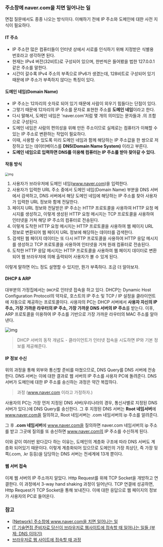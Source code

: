 ### 주소창에 naver.com을 치면 일어나는 일

면접 질문에서도 종종 나오는 방식이다. 이해하기 전에 IP 주소와 도메인에 대한 사전 지식이 필요하다.



#### IT 주소

- IP 주소란 많은 컴퓨터들이 인터넷 상에서 서로를 인식하기 위해 지정받은 식별용 번호라고 생각하면 된다.
- 현재는 IPv4 버전(32비트)로 구성되어 있으며, 한번씩은 들어봤을 법한 127.0.0.1 같은 주소를 말한다.
- 시간이 갈수록 IPv4 주소의 부족으로 IPv6가 생겼는데, 128비트로 구성되어 있기 때문에 IP 주소가 부족하지 않다는 특징이 있다.



#### 도메인 네임(Domain Name)

- IP 주소는 12자리의 숫자로 되어 있기 때문에 사람이 외우기 힘들다는 단점이 있다.
- 그렇기 때문에 12자리의 IP 주소를 문자로 표현한 주소를 **도메인 네임**이라고 한다.
- 다시 말해서, 도메인 네임은 'naver.com'처럼 몇 개의 의미있는 문자들과 .의 조합으로 구성된다.
- 도메인 네임은 사람의 편의성을 위해 만든 주소이므로 실제로는 컴퓨터가 이해할 수 있는 IP 주소로 변환하는 작업이 필요하다.
- 이때, 사용할 수 있도록 미리 도메인 네임과 함께 해당하는 IP 주소값을 한 쌍으로 저장하고 있는 데이터베이스를 **DNS(Domain Name System)** 이라고 부른다.
- **도메인 네임으로 입력하면 DNS를 이용해 컴퓨터는 IP 주소를 받아 찾아갈 수 있다.**



#### 작동 방식

<img src="https://t1.daumcdn.net/cfile/tistory/99F099375C124B2D02" alt="img" style="zoom:67%;" />

1. 사용자가 브라우저에 도메인 네임(www.naver.com)을 입력한다.
2. 사용자가 입력한 URL 주소 중에서 도메인 네임(Domain Name) 부분을 DNS 서버에서 검색하고, DNS 서버에서 해당 도메인 네임에 해당하는 IP 주소를 찾아 사용자가 입력한 URL 정보와 함께 전달한다.
3. 페이지 URL 정보와 전달받은 IP 주소는 HTTP 프로토콜을 사용하여 HTTP 요청 메시지를 생성하고, 이렇게 생성된 HTTP 요청 메시지는 TCP 프로토콜을 사용하여 인터넷을 거쳐 해당 IP 주소의 컴퓨터로 전송된다.
4. 이렇게 도착한 HTTP 요청 메시지는 HTTP 프로토콜을 사용하여 웹 페이지 URL 정보로 변환되어 웹 페이지 URL 정보에 해당하는 데이터를 검색한다.
5. 검색된 웹 페이지 데이터는 또 다시 HTTP 프로토콜을 사용하여 HTTP 응답 메시지를 생성하고 TCP 프로토콜을 사용하여 인터넷을 거쳐 원래 컴퓨터로 전송된다.
6. 도착한 HTTP 응답 메시지는 HTTP 프로토콜을 사용하여 웹 페이지 데이터로 변환되어 웹 브라우저에 의해 출력되어 사용자가 볼 수 있게 된다.



이렇게 말하면 어느 정도 설명할 수 있지만, 뭔가 부족하다. 조금 더 알아보자.



#### DHCP & ARP

대부분의 가정집에서는 `DHCP`로 인터넷 접속을 하고 있다. DHCP는 Dynamic Host Configuration Protocol의 약자로, 호스트의 IP 주소 및 TCP / IP 설정을 클라이언트에 자동으로 제공하는 프로토콜이다. 사용자의 PC는 DHCP 서버에서 **사용자 자신의 IP 주소, 가장 가까운 라우터의 IP 주소, 가장 가까운 DNS 서버의 IP 주소**를 받는다. 이후, ARP 프로토콜을 이용하여 IP 주소를 기반으로 가장 가까운 라우터의 MAC 주소를 알아낸다.



![img](https://t1.daumcdn.net/cfile/tistory/267BCC405870914920)

> DHCP 서버의 동작 개념도 - 클라이언트가 인터넷 접속을 시도하면 IP와 기본 정보를 제공해준다. 



#### IP 정보 수신

위의 과정을 통해 외부와 통신할 준비를 마쳤으므로, DNS Query를 DNS 서버에 전송한다. DNS 서버는 이에 대한 결과로 웹 서버의 IP 주소를 사용자 PC에 돌려준다. DNS 서버가 도메인에 대한 IP 주소를 송신하는 과정은 약간 복잡하다.



> 과정 (www.naver.com 이라고 가정하자.)

사용자의 PC는 가장 먼저 지정된 DNS 서버(우리나라의 경우, 통신사별로 지정된 DNS 서버가 있다.)에 DNS Query를 송신한다. 그 후 지정된 DNS 서버는 **Root 네임서버**에 www.naver.com을 질의하고, Root 네임서버는 .com 네임서버의 ip 주소를 알려준다. 



그 후 **.com 네임서버**에 www.naver.com을 질의하면 naver.com 네임서버의 ip 주소를 받고 그곳에 질의를 또 송신하면 www.naver.com의 IP 주소를 수신하게 된다.



이와 같이 여러번 왔다갔다 하는 이유는, 도메인의 계층화 구조에 따라 DNS 서버도 계층화 되어있기 때문이다. 이렇게 계층화되어 있으므로 도메인의 가장 최상단, 즉 가장 뒷쪽(.com, .kr 등등)을 담당하는 DNS 서버는 전세계에 13개 뿐이다.





#### 웹 서버 접속

이제 웹 서버의 IP 주소까지 알았다. Http Request를 위헤 TCP Socket을 개방하고 연결한다. 이 과정에서 3-way hand shaking 과정이 일어난다. TCP 연결에 성공하면, Http Request가 TCP Socket을 통해 보내진다. 이에 대한 응답으로 웹 페이지의 정보가 사용자의 PC로 들어온다.









### 참고

- [[Network\] 주소창에 www.naver.com을 치면 일어나는 일](https://sophia2730.tistory.com/entry/DNS-주소창에-wwwnavercom을-치면-일어나는-일)
- [IT 기술면접 준비자료 당신이 브라우저로 웹사이트에 접속할 때 일어나는 일들 (부제: DNS 이야기)](https://preamtree.tistory.com/35)
- [브라우저로 웹 사이트에 접속할 때 과정]([https://godsenal.github.io/2018/07/17/%EB%B8%8C%EB%9D%BC%EC%9A%B0%EC%A0%80%EB%A1%9C-%EC%9B%B9-%EC%82%AC%EC%9D%B4%ED%8A%B8%EC%97%90-%EC%A0%91%EC%86%8D%ED%95%A0-%EB%95%8C-%EA%B3%BC%EC%A0%95/](https://godsenal.github.io/2018/07/17/브라우저로-웹-사이트에-접속할-때-과정/))



